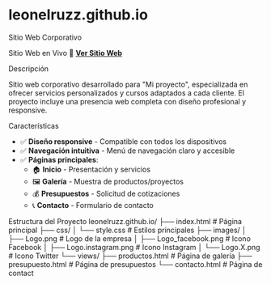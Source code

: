 # leonelruzz.github.io
Sitio Web Corporativo

Sitio Web en Vivo
🔗 **[Ver Sitio Web](https://leonelruz9-commits.github.io/leonelruzz.github.io/)**

Descripción

Sitio web corporativo desarrollado para "Mi proyecto", especializada en ofrecer servicios personalizados y cursos adaptados a cada cliente. El proyecto incluye una presencia web completa con diseño profesional y responsive.

Características

- ✅ **Diseño responsive** - Compatible con todos los dispositivos
- ✅ **Navegación intuitiva** - Menú de navegación claro y accesible
- ✅ **Páginas principales**:
  - 🏠 **Inicio** - Presentación y servicios
  - 🖼️ **Galería** - Muestra de productos/proyectos
  - 💰 **Presupuestos** - Solicitud de cotizaciones
  - 📞 **Contacto** - Formulario de contacto

 Estructura del Proyecto
leonelruzz.github.io/
├── index.html # Página principal
├── css/
│ └── style.css # Estilos principales
├── images/
│ ├── Logo.png # Logo de la empresa
│ ├── Logo_facebook.png # Icono Facebook
│ ├── Logo.instagram.png # Icono Instagram
│ └── Logo.X.png # Icono Twitter
└── views/
├── productos.html # Página de galería
├── presupuesto.html # Página de presupuestos
└── contacto.html # Página de contact
